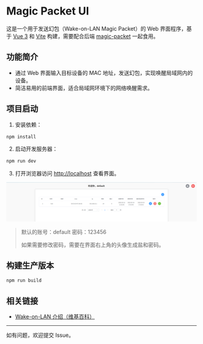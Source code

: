 # Magic Packet UI

这是一个用于发送幻包（Wake-on-LAN Magic Packet）的 Web 界面程序，基于 [Vue 3](https://vuejs.org/) 和 [Vite](https://vitejs.dev/) 构建，需要配合后端 [magic-packet](https://github.com/yhxjs/magic-packet) 一起食用。

## 功能简介

- 通过 Web 界面输入目标设备的 MAC 地址，发送幻包，实现唤醒局域网内的设备。
- 简洁易用的前端界面，适合局域网环境下的网络唤醒需求。

## 项目启动

1. 安装依赖：

```bash
npm install
```

2. 启动开发服务器：

```bash
npm run dev
```

3. 打开浏览器访问 [http://localhost](http://localhost) 查看界面。

<picture>
  <img alt="Home" src="./home.png"  width="full">
</picture>

> 默认的账号：default 密码：123456
>
> 如果需要修改密码，需要在界面右上角的头像生成盐和密码。

## 构建生产版本

```bash
npm run build
```

## 相关链接

- [Wake-on-LAN 介绍（维基百科）](https://zh.wikipedia.org/wiki/Wake-on-LAN)

---

如有问题，欢迎提交 Issue。